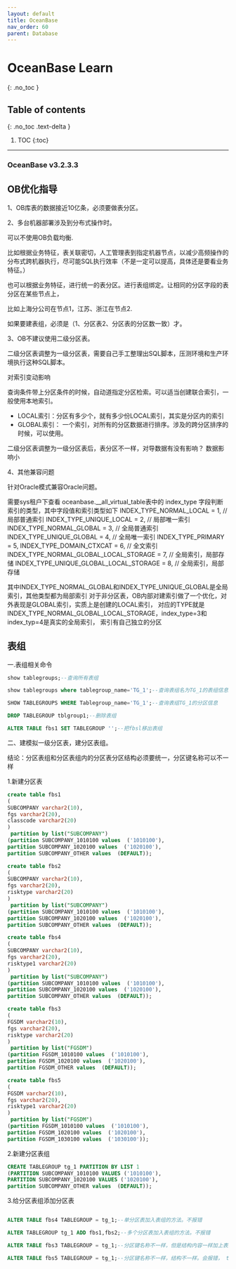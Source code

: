 ```yaml
---
layout: default
title: OceanBase 
nav_order: 60
parent: Database
---
```


# OceanBase Learn
{: .no_toc }

## Table of contents
{: .no_toc .text-delta }

1. TOC
{:toc}

--- 

### OceanBase v3.2.3.3


## OB优化指导

1、OB库表的数据接近10亿条，必须要做表分区。


2、多台机器部署涉及到分布式操作时。

可以不使用OB负载均衡.

比如根据业务特征，表关联密切，人工管理表到指定机器节点，以减少高频操作的分布式跨机器执行，尽可能SQL执行效率（不是一定可以提高，具体还是要看业务特征。）

也可以根据业务特征，进行统一的表分区。进行表组绑定。让相同的分区字段的表分区在某些节点上，

比如上海分公司在节点1，江苏、浙江在节点2.

如果要建表组，必须是（1、分区表2、分区表的分区数一致）才。


3、OB不建议使用二级分区表。

二级分区表调整为一级分区表，需要自己手工整理出SQL脚本，压测环境和生产环境执行这种SQL脚本。

对索引变动影响

查询条件带上分区条件的时候，自动道指定分区检索。可以适当创建联合索引，一般使用本地索引。

- LOCAL索引：分区有多少个，就有多少份LOCAL索引，其实是分区内的索引
- GLOBAL索引： 一个索引，对所有的分区数据进行排序。涉及的跨分区排序的时候，可以使用。

二级分区表调整为一级分区表后，表分区不一样，对导数据有没有影响？
数据影响小


4、其他兼容问题

针对Oracle模式兼容Oracle问题。



需要sys租户下查看
oceanbase.__all_virtual_table表中的 index_type 字段判断索引的类型，其中字段值和索引类型如下
  INDEX_TYPE_NORMAL_LOCAL = 1, // 局部普通索引
  INDEX_TYPE_UNIQUE_LOCAL = 2, // 局部唯一索引
  INDEX_TYPE_NORMAL_GLOBAL = 3, // 全局普通索引
  INDEX_TYPE_UNIQUE_GLOBAL = 4, // 全局唯一索引
  INDEX_TYPE_PRIMARY = 5,
  INDEX_TYPE_DOMAIN_CTXCAT = 6, // 全文索引
  INDEX_TYPE_NORMAL_GLOBAL_LOCAL_STORAGE = 7, // 全局索引，局部存储
  INDEX_TYPE_UNIQUE_GLOBAL_LOCAL_STORAGE = 8, // 全局索引，局部存储
  
  其中INDEX_TYPE_NORMAL_GLOBAL和INDEX_TYPE_UNIQUE_GLOBAL是全局索引，其他类型都为局部索引
对于非分区表，OB内部对建索引做了一个优化，对外表现是GLOBAL索引，实质上是创建的LOCAL索引，
对应的TYPE就是INDEX_TYPE_NORMAL_GLOBAL_LOCAL_STORAGE，index_type=3和index_typ=4是真实的全局索引，
索引有自己独立的分区


## 表组

一.表组相关命令

```sql
show tablegroups;--查询所有表组

show tablegroups where tablegroup_name='TG_1';--查询表组名为TG_1的表组信息

SHOW TABLEGROUPS WHERE Tablegroup_name='TG_1';--查询表组TG_1的分区信息

DROP TABLEGROUP tblgroup1;--删除表组

ALTER TABLE fbs1 SET TABLEGROUP '';--把fbsl移出表组

```

二、建模拟一级分区表，建分区表组。

结论：分区表组和分区表组内的分区表分区结构必须要统一，分区键名称可以不一样

1.新建分区表

```sql
create table fbs1
(
SUBCOMPANY varchar2(10),
fgs varchar2(20),
classcode varchar2(20)
)
 partition by list("SUBCOMPANY")
(partition SUBCOMPANY_1010100 values  ('1010100'),
partition SUBCOMPANY_1020100 values  ('1020100'),
partition SUBCOMPANY_OTHER values  (DEFAULT));

create table fbs2
(
SUBCOMPANY varchar2(10),
fgs varchar2(20),
risktype varchar2(20)
)
 partition by list("SUBCOMPANY")
(partition SUBCOMPANY_1010100 values  ('1010100'),
partition SUBCOMPANY_1020100 values  ('1020100'),
partition SUBCOMPANY_OTHER values  (DEFAULT));

create table fbs4
(
SUBCOMPANY varchar2(10),
fgs varchar2(20),
risktype1 varchar2(20)
)
 partition by list("SUBCOMPANY")
(partition SUBCOMPANY_1010100 values  ('1010100'),
partition SUBCOMPANY_1020100 values  ('1020100'),
partition SUBCOMPANY_OTHER values  (DEFAULT));

create table fbs3
(
FGSDM varchar2(10),
fgs varchar2(20),
risktype varchar2(20)
)
 partition by list("FGSDM")
(partition FGSDM_1010100 values  ('1010100'),
partition FGSDM_1020100 values  ('1020100'),
partition FGSDM_OTHER values  (DEFAULT));

create table fbs5
(
FGSDM varchar2(10),
fgs varchar2(20),
risktype1 varchar2(20)
)
 partition by list("FGSDM")
(partition FGSDM_1010100 values  ('1010100'),
partition FGSDM_1020100 values  ('1020100'),
partition FGSDM_1030100 values  ('1030100'));
```

2.新建分区表组

```sql
CREATE TABLEGROUP tg_1 PARTITION BY LIST 1  
(PARTITION SUBCOMPANY_1010100 VALUES ('1010100'), 
PARTITION SUBCOMPANY_1020100 VALUES ('1020100'),
partition SUBCOMPANY_OTHER values  (DEFAULT));
```


3.给分区表组添加分区表
```sql

ALTER TABLE fbs4 TABLEGROUP = tg_1;--单分区表加入表组的方法。不报错

ALTER TABLEGROUP tg_1 ADD fbs1,fbs2;--多个分区表加入表组的方法。不报错

ALTER TABLE fbs3 TABLEGROUP = tg_1;--分区键名称不一样，但是结构内容一样加上表组。不报错

ALTER TABLE fbs5 TABLEGROUP = tg_1;--分区键名称不一样，结构不一样。会报错， table and tablegroup use different partition options not allowed

```
